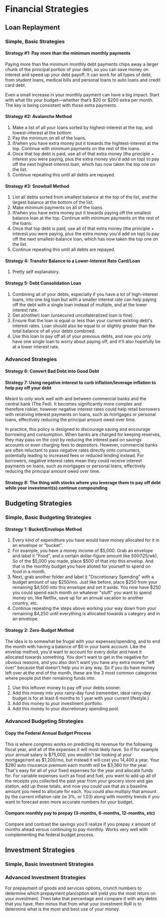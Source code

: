 # Financial Strategies

## Loan Replayment

### Simple, Basic Strategies

#### Strategy #1: Pay more than the minimum monthly payments

Paying more than the minimum monthly debt payments chips away a larger chunk of the principal portion of your debt, so you can save money on interest and speed up your debt payoff. It can work for all types of debt, from student loans, medical bills and personal loans to auto loans and credit card debt.

Even a small increase in your monthly payment can have a big impact. Start with what fits your budget—whether that’s $20 or $200 extra per month. The key is being consistent with those extra payments.

#### Strategy #2: Avalanche Method

1. Make a list of all your loans sorted by highest-interest at the top, and lowest-interest at the bottom
2. Pay the minimum on all of the loans.
3. If/when you have extra money put it towards the hightest-interest at the top. Continue with minimum payments on the rest of the loans.
4. Once that top debt is paid, use all of that extra money (the principle + interest you were paying, plus the extra money you'd add on top) to pay off the next highest-interest loan, which has now taken the top one on the list.
5. Continue repeating this until all debts are repayed.

#### Strategy #3: Snowball Method

1. List all debts sorted from smallest balance at the top of the list, and the largest balance at the bottom of the list.
2. Make minimum payments on all of the loans.
3. If/when you have extra money put it towards paying off the smallest balance loan at the top. Continue with minimum payments on the rest of the loans.
4. Once that top debt is paid, use all of that extra money (the principle + interest you were paying, plus the extra money you'd add on top) to pay off the next smallest-balance loan, which has now taken the top one on the list.
5. Continue repeating this until all debts are repayed.

#### Strategy 4: Transfer Balance to a Lower-Interest Rate Card/Loan

1. Pretty self explanatory.

#### Strategy 5: Debt Consolidation Loan

1. Combining all of your debts, especially if you have a lot of high-interest loans, into one big loan but with a smaller interest rate can help paying off the debt with a single loan instead of multiple, and at the lower interest rate.
2. Get a(nother) loan (unsecured uncollateralized loan is fine).
3. Ensure that the loan is equal or less than your current existing debt's interest rates. Loan should also be equal to or slightly greater than the total balance of all your debts combined.
4. Use this loan to pay off all of your previous debts, and now you only have one single loan to worry about paying off, and it'll also hopefully be at a lower interest rate.

### Advanced Strategies

#### Strategy 6: Convert Bad Debt into Good Debt

#### Strategy 7: Using negative interest to curb inflation/leverage inflation to help pay off your debt

Meant to only work well with and between commercial banks and the central bank (The Fed). It becomes significantly more complex and therefore riskier, however negative interest rates could help retail borrowers with receiving interest payments on loans, such as mortgages or personal loans, effectively reducing the principal amount owed over time.

In practice, this policy is designed to discourage saving and encourage borrowing and consumption. When banks are charged for keeping reserves, they may pass on the cost by reducing the interest paid on savings accounts or even charging fees to depositors. However, commercial banks are often reluctant to pass negative rates directly onto consumers, potentially leading to increased fees or reduced lending instead. For borrowers, negative interest rates mean they could receive interest payments on loans, such as mortgages or personal loans, effectively reducing the principal amount owed over time.

#### Strategy 8: The thing with stocks where you leverage them to pay off debt while your investment(s) continue compounding

## Budgeting Strategies

### Simple, Basic Budgeting Strategies

#### Strategy 1: Bucket/Envelope Method

1. Every kind of expenditure you have would have money allocated for it in an envelope or "bucket".
2. For example, you have a money income of $5,000. Grab an envelope and label it "Food", and a certain dollar-figure amount like $500 ($125/wk). So of the $5,000 you made, place $500 of that into this envelop. And that is the monthly budget you have alloted for yourself to spend on food in a month.
3. Next, grab another folder and label it "Discretionary Spending" with a budget amount of say $250/mo. Just like before, place $250 from your remaining $4,500 into this envelope and set it aside. You now have $250 you could spend each month on whatever "stuff" you want to spend money on, like Netflix, save up for an annual vacation to another country, etc.
4. Continue repeating the steps above working your way down from your remaining $4,250 until everything is allocated towards a category and in an envelope.

#### Strategy 2: Zero-Budget Method

The idea is to somewhat be frugal with your expenses/spending, and to end the month with having a balance of $0 in your bank account. Like the envelop method, you'd want to account for every dollar and have it allocated towards something. You don't want to get in the negative for obvious reasons, and you also don't want you have any extra money "left over" because that doesn't help you in any way. So if you do have money left over at the end of the month, these are the 3 most common categories where people put their remaining funds into.

 1. Use this leftover money to pay off your debts sooner.
 2. Add this money into your rainy-day fund (remember, ideal rainy-day budget is for at least 6 months to 1 year with your current lifestyle.)
 3. Add this money to your investment portfolio.
 4. Add this money to your discretionary spending pool.

### Advanced Budgeting Strategies

#### Copy the Federal Annual Budget Process

This is where congress works on predicting its revenue for the following fiscal year, and all of the expenses it will most likely have. So if for example your annual salary is $75,000, you wouldn't be looking at your mortgage/rent as $1,200/mo, but instead it will cost you 14,400 a year. Your $280 auto insurance premium each month will be $3,360 for the year. That's easy for all of your fixed expenses for the year and allocate funds for. For variable expenses such as food and fuel, you want to add up all of the receipts you collected the past year from your grocery store and gas station, add up those totals, and now you could use that as a baseline amount you need to allocate for each. You could also multiply that amount by the current inflation rate (ie 3%, or 1.03) along with monthly trends if you want to forecast even more accurate numbers for your budget.

#### Compare monthly pay to prepay (3-months, 6-months, 12-months, etc)

Compare and contrast the savings you'll realize if you prepay _x_ amount of months ahead versus continuing to pay monthly. Works very well with complementing the federal budget process.

## Investment Strategies

### Simple, Basic Investment Strategies

### Advanced Investment Strategies

For prepayment of goods and services options, crunch numbers to determine which prepayment plan/option will yield you the most return on your investment. Then take that percentage and compare it with any debts that you have, then minus that from what your investment RoR is to determine what is the most and best use of your money.
